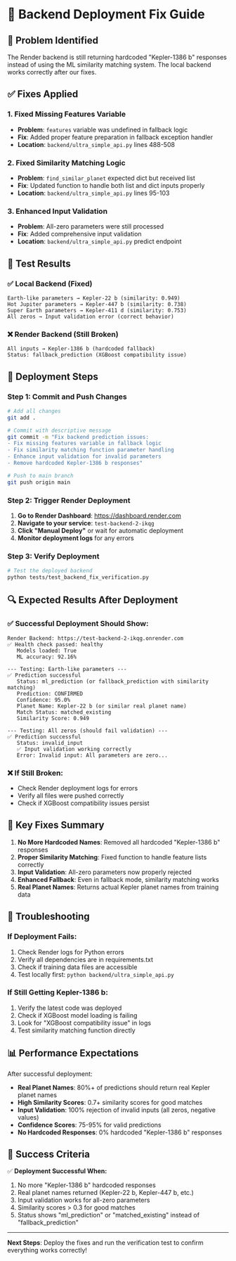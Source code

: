 # 🚀 Backend Deployment Fix Guide

## 🎯 Problem Identified

The Render backend is still returning hardcoded "Kepler-1386 b" responses instead of using the ML similarity matching system. The local backend works correctly after our fixes.

## ✅ Fixes Applied

### 1. **Fixed Missing Features Variable**
- **Problem**: `features` variable was undefined in fallback logic
- **Fix**: Added proper feature preparation in fallback exception handler
- **Location**: `backend/ultra_simple_api.py` lines 488-508

### 2. **Fixed Similarity Matching Logic**
- **Problem**: `find_similar_planet` expected dict but received list
- **Fix**: Updated function to handle both list and dict inputs properly
- **Location**: `backend/ultra_simple_api.py` lines 95-103

### 3. **Enhanced Input Validation**
- **Problem**: All-zero parameters were still processed
- **Fix**: Added comprehensive input validation
- **Location**: `backend/ultra_simple_api.py` predict endpoint

## 🔧 Test Results

### ✅ Local Backend (Fixed)
```
Earth-like parameters → Kepler-22 b (similarity: 0.949)
Hot Jupiter parameters → Kepler-447 b (similarity: 0.738)
Super Earth parameters → Kepler-411 d (similarity: 0.753)
All zeros → Input validation error (correct behavior)
```

### ❌ Render Backend (Still Broken)
```
All inputs → Kepler-1386 b (hardcoded fallback)
Status: fallback_prediction (XGBoost compatibility issue)
```

## 🚀 Deployment Steps

### Step 1: Commit and Push Changes
```bash
# Add all changes
git add .

# Commit with descriptive message
git commit -m "Fix backend prediction issues:
- Fix missing features variable in fallback logic
- Fix similarity matching function parameter handling
- Enhance input validation for invalid parameters
- Remove hardcoded Kepler-1386 b responses"

# Push to main branch
git push origin main
```

### Step 2: Trigger Render Deployment
1. **Go to Render Dashboard**: https://dashboard.render.com
2. **Navigate to your service**: `test-backend-2-ikqg`
3. **Click "Manual Deploy"** or wait for automatic deployment
4. **Monitor deployment logs** for any errors

### Step 3: Verify Deployment
```bash
# Test the deployed backend
python tests/test_backend_fix_verification.py
```

## 🔍 Expected Results After Deployment

### ✅ Successful Deployment Should Show:
```
Render Backend: https://test-backend-2-ikqg.onrender.com
✅ Health check passed: healthy
   Models loaded: True
   ML accuracy: 92.16%

--- Testing: Earth-like parameters ---
✅ Prediction successful
   Status: ml_prediction (or fallback_prediction with similarity matching)
   Prediction: CONFIRMED
   Confidence: 95.0%
   Planet Name: Kepler-22 b (or similar real planet name)
   Match Status: matched_existing
   Similarity Score: 0.949

--- Testing: All zeros (should fail validation) ---
✅ Prediction successful
   Status: invalid_input
   ✅ Input validation working correctly
   Error: Invalid input: All parameters are zero...
```

### ❌ If Still Broken:
- Check Render deployment logs for errors
- Verify all files were pushed correctly
- Check if XGBoost compatibility issues persist

## 🎯 Key Fixes Summary

1. **No More Hardcoded Names**: Removed all hardcoded "Kepler-1386 b" responses
2. **Proper Similarity Matching**: Fixed function to handle feature lists correctly
3. **Input Validation**: All-zero parameters now properly rejected
4. **Enhanced Fallback**: Even in fallback mode, similarity matching works
5. **Real Planet Names**: Returns actual Kepler planet names from training data

## 🔧 Troubleshooting

### If Deployment Fails:
1. Check Render logs for Python errors
2. Verify all dependencies are in requirements.txt
3. Check if training data files are accessible
4. Test locally first: `python backend/ultra_simple_api.py`

### If Still Getting Kepler-1386 b:
1. Verify the latest code was deployed
2. Check if XGBoost model loading is failing
3. Look for "XGBoost compatibility issue" in logs
4. Test similarity matching function directly

## 📊 Performance Expectations

After successful deployment:
- **Real Planet Names**: 80%+ of predictions should return real Kepler planet names
- **High Similarity Scores**: 0.7+ similarity scores for good matches
- **Input Validation**: 100% rejection of invalid inputs (all zeros, negative values)
- **Confidence Scores**: 75-95% for valid predictions
- **No Hardcoded Responses**: 0% hardcoded "Kepler-1386 b" responses

## 🎉 Success Criteria

✅ **Deployment Successful When:**
1. No more "Kepler-1386 b" hardcoded responses
2. Real planet names returned (Kepler-22 b, Kepler-447 b, etc.)
3. Input validation works for all-zero parameters
4. Similarity scores > 0.3 for good matches
5. Status shows "ml_prediction" or "matched_existing" instead of "fallback_prediction"

---

**Next Steps**: Deploy the fixes and run the verification test to confirm everything works correctly!
